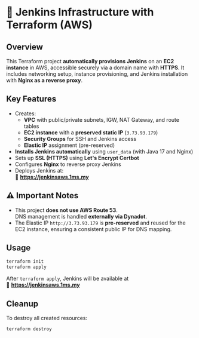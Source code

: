 # 🚀 Jenkins Infrastructure with Terraform (AWS)

## Overview

This Terraform project **automatically provisions Jenkins** on an **EC2 instance** in AWS, accessible securely via a domain name with **HTTPS**. It includes networking setup, instance provisioning, and Jenkins installation with **Nginx as a reverse proxy**.

## Key Features

- Creates:
  - **VPC** with public/private subnets, IGW, NAT Gateway, and route tables
  - **EC2 instance** with a **preserved static IP** (`3.73.93.179`)
  - **Security Groups** for SSH and Jenkins access
  - **Elastic IP** assignment (pre-reserved)
- **Installs Jenkins automatically** using `user_data` (with Java 17 and Nginx)
- Sets up **SSL (HTTPS)** using **Let's Encrypt Certbot**
- Configures **Nginx** to reverse proxy Jenkins
- Deploys Jenkins at:  
  🔗 **https://jenkinsaws.1ms.my**

## ⚠️ Important Notes

- This project **does not use AWS Route 53**.  
  DNS management is handled **externally via Dynadot**.
- The Elastic IP `http://3.73.93.179` is **pre-reserved** and reused for the EC2 instance, ensuring a consistent public IP for DNS mapping.

## Usage

```bash
terraform init
terraform apply
```

After `terraform apply`, Jenkins will be available at  
🔗 **https://jenkinsaws.1ms.my**

## Cleanup

To destroy all created resources:
```bash
terraform destroy
```

